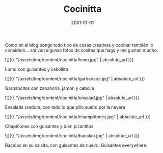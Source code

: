 ﻿---
layout: post
title: Cocinitta
date: 2001-01-01
description: Experimentos para comer
img: assets/img/cover/cocinitta.jpg
tags: [DIY]
status: published
---

Como en el blog pongo todo tipo de cosas creativas y cocinar también lo considero... ahí van algunas fotos de cositas que hago y me gustan mucho.

![]({{ "/assets/img/content/cocinitta/lomo.jpg" | absolute_url }})
<p class="image-caption">Lomo con guisantes y cebollita</p>

![]({{ "/assets/img/content/cocinitta/garbanzos.jpg" | absolute_url }})
<p class="image-caption">Garbancitos con zanahoria, jamón y cebolla</p>

![]({{ "/assets/img/content/cocinitta/unsalad.jpg" | absolute_url }})
<p class="image-caption">Ensalada random, con todo lo que pillo suelto por la nevera</p>

![]({{ "/assets/img/content/cocinitta/champiñones.jpg" | absolute_url }})
<p class="image-caption">Chapiñones con guisantes y bien picantitos</p>

![]({{ "/assets/img/content/cocinitta/bacalao.jpg" | absolute_url }})
<p class="image-caption">Bacalao en su salsita, con guisantes de nuevo. Guisantes everywhere.</p>